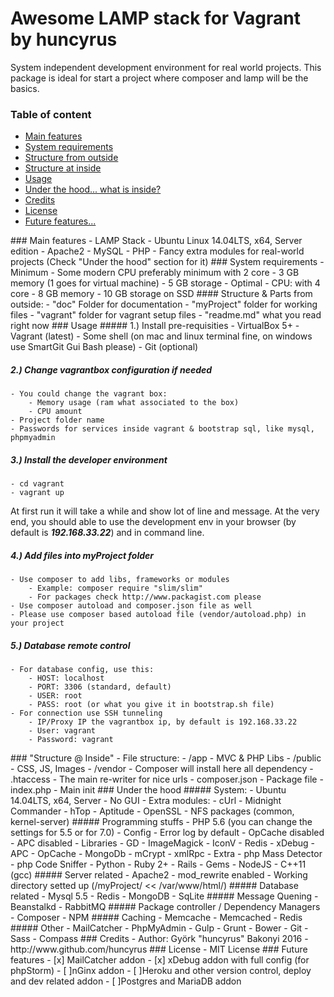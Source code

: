 # Awesome LAMP stack for Vagrant by huncyrus

System independent development environment for real world projects. This package is ideal for start a project where composer and lamp will be the basics.

### Table of content
 - [Main features](#main)
 - [System requirements](#system)
 - [Structure from outside](#structure)
 - [Structure at inside](#structure2)
 - [Usage](#usage)
 - [Under the hood... what is inside?](#underthehood)
 - [Credits](#credits)
 - [License](#license)
 - [Future features... ](#future)

<a name="main" />
### Main features
    - LAMP Stack
        - Ubuntu Linux 14.04LTS, x64, Server edition
        - Apache2
        - MySQL
        - PHP
    - Fancy extra modules for real-world projects (Check "Under the hood" section for it)



<a name="system" />
### System requirements
 - Minimum
    - Some modern CPU preferably minimum with 2 core
    - 3 GB memory (1 goes for virtual machine)
    - 5 GB storage
 - Optimal
    - CPU: with 4 core
    - 8 GB memory
    - 10 GB storage on SSD

<a name="structure" />
#### Structure & Parts from outside:
    - "doc" Folder for documentation
    - "myProject" folder for working files
    - "vagrant" folder for vagrant setup files
    - "readme.md" what you read right now


<a name="usage" />
### Usage
##### 1.) Install pre-requisities
    - VirtualBox 5+
    - Vagrant (latest)
    - Some shell (on mac and linux terminal fine, on windows use SmartGit Gui Bash please)
    - Git (optional)

##### 2.) Change vagrantbox configuration if needed
    - You could change the vagrant box:
        - Memory usage (ram what associated to the box)
        - CPU amount
    - Project folder name
    - Passwords for services inside vagrant & bootstrap sql, like mysql, phpmyadmin

##### 3.) Install the developer environment
    - cd vagrant
    - vagrant up

At first run it will take a while and show lot of line and message. At the very end, you should able to use the development
env in your browser (by default is ***192.168.33.22***) and in command line.


##### 4.) Add files into myProject folder
    - Use composer to add libs, frameworks or modules
        - Example: composer require "slim/slim"
        - For packages check http://www.packagist.com please
    - Use composer autoload and composer.json file as well
    - Please use composer based autoload file (vendor/autoload.php) in your project


##### 5.) Database remote control
    - For database config, use this:
        - HOST: localhost
        - PORT: 3306 (standard, default)
        - USER: root
        - PASS: root (or what you give it in bootstrap.sh file)
    - For connection use SSH tunneling
        - IP/Proxy IP the vagrantbox ip, by default is 192.168.33.22
        - User: vagrant
        - Password: vagrant

<a name="structure2" />
### "Structure @ Inside"
 - File structure:
    - /app - MVC & PHP Libs
    - /public - CSS, JS, Images
    - /vendor - Composer will install here all dependency
    - .htaccess - The main re-writer for nice urls
    - composer.json - Package file
    - index.php - Main init


<a name="underthehood" />
### Under the hood
##### System:
    - Ubuntu 14.04LTS, x64, Server
    - No GUI
    - Extra modules:
        - cUrl
        - Midnight Commander
        - hTop
        - Aptitude
        - OpenSSL
        - NFS packages (common, kernel-server)
##### Programming stuffs
    - PHP 5.6 (you can change the settings for 5.5 or for 7.0)
        - Config
            - Error log by default
            - OpCache disabled
            - APC disabled
        - Libraries
            - GD
            - ImageMagick
            - IconV
            - Redis
            - xDebug
            - APC
            - OpCache
            - MongoDb
            - mCrypt
            - xmlRpc
        - Extra
            - php Mass Detector
            - php Code Sniffer
    - Python
    - Ruby 2+
        - Rails
        - Gems
    - NodeJS
    - C++11 (gcc)
##### Server related
    - Apache2
        - mod_rewrite enabled
        - Working directory setted up (/myProject/ << /var/www/html/)
##### Database related
    - Mysql 5.5
    - Redis
    - MongoDB
    - SqLite
##### Message Quening
    - Beanstalkd
    - RabbitMQ
##### Package controller / Dependency Managers
    - Composer
    - NPM
##### Caching
    - Memcache
    - Memcached
    - Redis
##### Other
    - MailCatcher
    - PhpMyAdmin
    - Gulp
    - Grunt
    - Bower
    - Git
    - Sass
    - Compass



<a name="credits" />
### Credits
 - Author: Györk "huncyrus" Bakonyi 2016
 - http://www.github.com/huncyrus

<a name="license" />
### License
 - MIT License

<a name="future" />
### Future features
 - [x] MailCatcher addon
 - [x] xDebug addon with full config (for phpStorm)
 - [ ]nGinx addon
 - [ ]Heroku and other version control, deploy and dev related addon
 - [ ]Postgres and MariaDB addon
 